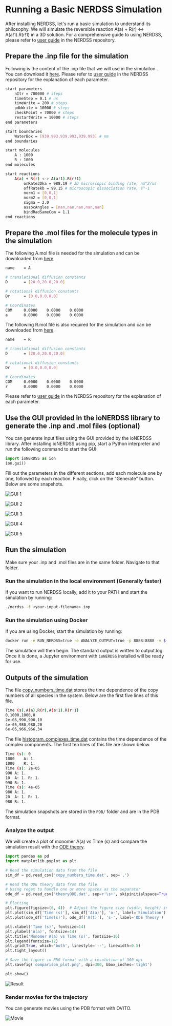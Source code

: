 # Running a Basic NERDSS Simulation

After installing NERDSS, let's run a basic simulation to understand its philosophy. We will simulate the reversible reaction A(a) + R(r) <-> A(a!1).R(r!1) in a 3D solution. For a comprehensive guide to using NERDSS, please refer to [user guide](https://github.com/mjohn218/NERDSS/blob/master/NERDSS_USER_GUIDE.pdf) in the NERDSS repository.

## Prepare the .inp file for the simulation

Following is the content of the .inp file that we will use in the simulaiton . You can download it [here](./NERDSSInputs/basic.inp). Please refer to [user guide](https://github.com/mjohn218/NERDSS/blob/master/NERDSS_USER_GUIDE.pdf) in the NERDSS repository for the explanation of each parameter.

```bash
start parameters
    nItr = 700000 # steps
    timeStep = 0.1 # us
    timeWrite = 200 # steps
    pdbWrite = 10000 # steps
	checkPoint = 70000 # steps
    restartWrite = 10000 # steps
end parameters

start boundaries
    WaterBox = [939.993,939.993,939.993] # nm
end boundaries

start molecules
    A : 1000
    R : 1000
end molecules

start reactions
    A(a) + R(r) <-> A(a!1).R(r!1)
        onRate3Dka = 988.19 # 3D microscopic binding rate, nm^2/us
        offRatekb = 99.15 # microscopic dissociation rate, s^-1
        norm1 = [0,0,1]
        norm2 = [0,0,1]
        sigma = 2.0
        assocAngles = [nan,nan,nan,nan,nan]
        bindRadSameCom = 1.1
end reactions
```

## Prepare the .mol files for the molecule types in the simulation

The following A.mol file is needed for the simulation and can be downloaded from [here](./NERDSSInputs/A.mol).

```bash
name    = A

# translational diffusion constants
D       = [20.0,20.0,20.0]

# rotational diffusion constants
Dr      = [0.0,0.0,0.0]

# Coordinates
COM     0.0000    0.0000    0.0000
a       0.0000    0.0000    0.0000
```

The following R.mol file is also required for the simulation and can be downloaded from [here](./NERDSSInputs/R.mol).
```bash
name    = R

# translational diffusion constants
D       = [20.0,20.0,20.0]

# rotational diffusion constants
Dr      = [0.0,0.0,0.0]

# Coordinates
COM     0.0000    0.0000    0.0000
r       0.0000    0.0000    0.0000
```

Please refer to [user guide](https://github.com/mjohn218/NERDSS/blob/master/NERDSS_USER_GUIDE.pdf) in the NERDSS repository for the explanation of each parameter.

## Use the GUI provided in the ioNERDSS library to generate the .inp and .mol files (optional)

You can generate input files using the GUI provided by the ioNERDSS library. After installing ioNERDSS using pip, start a Python interpreter and run the following command to start the GUI:

```python
import ioNERDSS as ion
ion.gui()
```

Fill out the parameters in the different sections, add each molecule one by one, followed by each reaction. Finally, click on the "Generate" button. Below are some snapshots.

![GUI 1](images/gui1.png)

![GUI 2](images/gui2.png)

![GUI 3](images/gui3.png)

![GUI 4](images/gui4.png)

![GUI 5](images/gui5.png)

## Run the simulation

Make sure your .inp and .mol files are in the same folder. Navigate to that folder.

### Run the simulation in the local environment (Generally faster)

If you want to run NERDSS locally, add it to your PATH and start the simulation by running:

```bash
./nerdss -f <your-input-filename>.inp
```

### Run the simulation using Docker

If you are using Docker, start the simulation by running:

```bash
docker run -e RUN_NERDSS=true -e ANALYZE_OUTPUT=true -p 8888:8888 -v $(pwd):/SIMULATION -it sikaoguo/nerdsstutorial:latest
```

The simulation will then begin. The standard output is written to output.log. Once it is done, a Jupyter environment with `ioNERDSS` installed will be ready for use.

## Outputs of the simulation

The file [copy_numbers_time.dat](./NERDSSOutputs/basic/copy_numbers_time.dat) stores the time dependence of the copy numbers of all species in the system. Below are the first five lines of this file.

```bash
Time (s),A(a),R(r),A(a!1).R(r!1)
0,1000,1000,0
2e-05,990,990,10
4e-05,980,980,20
6e-05,966,966,34
```

The file [histogram_complexes_time.dat](./NERDSSOutputs/basic/histogram_complexes_time.dat) contains the time dependence of the complex components. The first ten lines of this file are shown below.

```bash
Time (s): 0
1000	A: 1.
1000	R: 1.
Time (s): 2e-05
990	A: 1.
10	A: 1. R: 1.
990	R: 1.
Time (s): 4e-05
980	A: 1.
20	A: 1. R: 1.
980	R: 1.
```

The simulation snapshots are stored in the `PDB/` folder and are in the PDB format.

### Analyze the output

We will create a plot of monomer A(a) vs Time (s) and compare the simulation result with the [ODE theory](./NERDSSOutputs/basic/theoryODE.dat).

```python
import pandas as pd
import matplotlib.pyplot as plt

# Read the simulation data from the file
sim_df = pd.read_csv('copy_numbers_time.dat', sep=',')

# Read the ODE theory data from the file
# Using regex to handle one or more spaces as the separator
ode_df = pd.read_csv('theoryODE.dat', sep=r'\s+', skipinitialspace=True)

# Plotting
plt.figure(figsize=(6, 4))  # Adjust the figure size (width, height) in inches
plt.plot(sim_df['Time (s)'], sim_df['A(a)'], 'o-', label='Simulation')
plt.plot(ode_df['time(s)'], ode_df['A(t)'], 's-', label='ODE Theory')

plt.xlabel('Time (s)', fontsize=14)
plt.ylabel('A(a)', fontsize=14)
plt.title('Monomer A(a) vs Time (s)', fontsize=16)
plt.legend(fontsize=12)
plt.grid(True, which='both', linestyle='--', linewidth=0.5)
plt.tight_layout()

# Save the figure in PNG format with a resolution of 300 dpi
plt.savefig('comparison_plot.png', dpi=300, bbox_inches='tight')

plt.show()
```

![Result](./NERDSSOutputs/basic/comparison_plot.png)

### Render movies for the trajectory

You can generate movies using the PDB format with OVITO.

![Movie](./NERDSSOutputs/basic/mov.gif)
